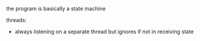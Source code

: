 the program is basically a state machine

threads:
- always listening on a separate thread but ignores if not in receiving state